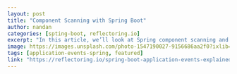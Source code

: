 ```yaml
---
layout: post
title: "Component Scanning with Spring Boot"
author: nandan
categories: [spting-boot, reflectoring.io]
excerpt: "In this article, we’ll look at Spring component scanning and how to use it. We’ll be using a Spring Boot application for all our examples throughout this article."
image: https://images.unsplash.com/photo-1547190027-9156686aa2f0?ixlib=rb-1.2.1&ixid=eyJhcHBfaWQiOjEyMDd9&auto=format&fit=crop&w=1350&q=80
tags: [application-events-spring, featured]
link: "https://reflectoring.io/spring-boot-application-events-explained/"
---
```

